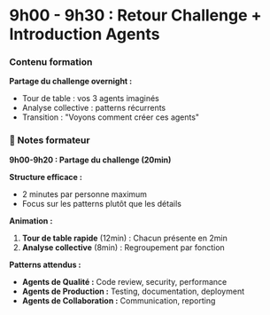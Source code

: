 # 9h00 - 9h30 : Retour Challenge + Introduction Agents

### Contenu formation

**Partage du challenge overnight :**
- Tour de table : vos 3 agents imaginés
- Analyse collective : patterns récurrents
- Transition : "Voyons comment créer ces agents"

### 📝 Notes formateur

**9h00-9h20 : Partage du challenge (20min)**

**Structure efficace :**
- 2 minutes par personne maximum
- Focus sur les patterns plutôt que les détails

**Animation :**
1. **Tour de table rapide** (12min) : Chacun présente en 2min
2. **Analyse collective** (8min) : Regroupement par fonction

**Patterns attendus :**
- **Agents de Qualité :** Code review, security, performance
- **Agents de Production :** Testing, documentation, deployment
- **Agents de Collaboration :** Communication, reporting
